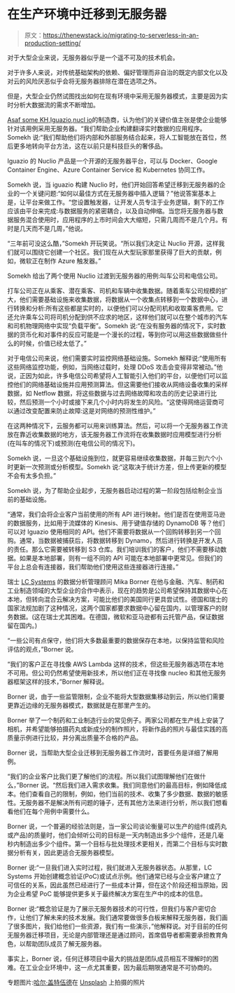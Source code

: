 # 在生产环境中迁移到无服务器

> 原文：<https://thenewstack.io/migrating-to-serverless-in-an-production-setting/>

对于大型企业来说，无服务器似乎是一个遥不可及的技术机会。

对于许多人来说，对传统基础架构的依赖、偏好管理而非自治的既定内部文化以及对云的风险厌恶似乎会将无服务器排除在潜在选项之外。

但是，大型企业仍然试图找出如何在现有环境中采用无服务器模式，主要是因为实时分析大数据流的需求不断增加。

[Asaf some KH](https://www.linkedin.com/in/asafsomekh),[Iguazio](https://www.iguazio.com/),[nucl io](https://nuclio.io/)的制造商，认为他们的关键价值主张是使企业能够针对该用例采用无服务器。“我们帮助企业构建翻译实时数据的应用程序。Somekh 说:“我们帮助他们将内部和外部服务结合起来，将人工智能放在首位，然后更多地转向平台方法，这在以前只是科技巨头的奢侈品。

Iguazio 的 Nuclio 产品是一个开源的无服务器平台，可以与 Docker、Google Container Engine、Azure Container Service 和 Kubernetes 协同工作。

Somekh 说，当 iguazio 构建 Nuclio 时，他们开始回答希望迁移到无服务器的企业的一个关键问题:“如何以最佳方式在无服务器中插入逻辑？”他说答案基本上是，让平台来做工作。“您设置触发器，让开发人员专注于业务逻辑，剩下的工作应该由平台来完成:与数据服务的紧密耦合，以及自动伸缩。当您将无服务器与数据服务混合使用时，应用程序的上市时间会大大缩短，只需几周而不是几个月。有时是几天而不是几周，”他说。

“三年前可没这么酷，”Somekh 开玩笑说。“所以我们决定让 Nuclio 开源，这样我们就可以围绕它创建一个社区。我们现在从大型玩家那里获得了巨大的贡献，例如，微软正在制作 Azure 触发器。”

Somekh 给出了两个使用 Nuclio 过渡到无服务器的用例:叫车公司和电信公司。

打车公司正在从乘客、潜在乘客、司机和车辆中收集数据。随着乘车公司规模的扩大，他们需要基础设施来收集数据，将数据从一个收集点转移到一个数据中心，进行转换和分析:所有这些都是实时的，以便他们可以分配司机和收取乘客费用。它还允许乘车公司将司机分配到供不应求的地区，这样他们就可以在整个城市的汽车和司机物理网络中实现“负载平衡”。Somekh 说:“在没有服务器的情况下，实时数据的货币化和对事件的反应可能是一个漫长的过程，等到你可以用这些数据做些什么的时候，价值已经太低了。”

对于电信公司来说，他们需要实时监控网络基础设施。Somekh 解释说:“使用所有这些网络监控功能，例如，当网络过载时，处理 DDoS 攻击会变得非常被动。”他说，正因为如此，许多电信公司希望将人工智能引入他们的平台，以便他们可以监控他们的网络基础设施并应用预测算法。但这需要他们接收从网络设备收集的采样数据，如 Netflow 数据，将这些数据与过去网络故障和攻击的历史记录进行比较，然后预测一个小时或接下来几个小时内将发生的风险。“这使得网络运营商可以通过改变配置来防止故障:这是对网络的预测性维护。”

在这两种情况下，云服务都可以用来训练算法。然后，可以将一个无服务器工作流放在靠近收集数据的地方，该无服务器工作流将在收集数据时应用模型进行分析(在叫车的情况下)或预测(在电信公司的情况下)。

Somekh 说，一旦这个基础设施到位，就更容易继续收集数据，并每三到六个小时更新一次预测或分析模型。Somekh 说:“这取决于统计方差，但上传更新的模型不会有太多负担。”

Somekh 说，为了帮助企业起步，无服务器启动过程的第一阶段包括绘制企业当前的基础设施。

“通常，我们会将企业客户当前使用的所有 API 进行映射。他们是否在使用亚马逊的数据服务，比如用于流媒体的 Kinesis、用于键值存储的 DynamoDB 等？他们可以对 Iguazio 使用相同的 API。他们不需要将数据从一个回购转移到另一个回购。通常，当数据被捕获后，将数据转移到 Dynamo，然后进行转换是开发人员的责任。那么它需要被转移到 S3 仓库。我们培训我们的客户，他们不需要移动数据。如果是本地部署，则有一组不同的 API 可能在本地部署中更常见。但我们的平台上总会有连接器，我们帮助他们使用这些连接器进行连接。”

瑞士 [LC Systems](https://www.lcsys.ch/) 的数据分析管理顾问 Mika Borner 在他与金融、汽车、制药和工业制造领域的大型企业的合作中表示，现在的趋势是公司希望保持其数据中心在本地，但转向混合云解决方案，可能比他们的美国同行更具尝试性。德国和瑞士的国家法规加剧了这种情况，这两个国家都要求数据中心留在国内，以管理客户的财务数据。(这在瑞士尤其困难。在德国，微软和亚马逊都有云托管产品，保证数据留在国内。)

“一些公司有点保守，他们将大多数最重要的数据保存在本地，以保持监管和风险评估的观点，”Borner 说。

“我们的客户正在寻找像 AWS Lambda 这样的技术，但这些无服务器选项在本地不可用。但公司仍然希望使用新技术，所以他们正在寻找像 nucleo 和其他无服务器框架这样的技术，”Borner 解释说。

Borner 说，由于一些监管限制，企业不能将大型数据集移动到云，所以他们需要更靠近边缘的无服务器模式，数据就是在那里产生的。

Borner 举了一个制药和工业制造行业的常见例子。两家公司都在生产线上安装了相机，并希望能够拍摄药丸或新成分的制作照片，将新作品的照片与最佳实践的高质量示例进行比较，并分离出质量不合格的产品。

Borner 说，当帮助大型企业迁移到无服务器工作流时，首要任务是详细了解用例。

“我们的企业客户比我们更了解他们的流程。所以我们试图理解他们在做什么，”Borner 说。“然后我们进入需求收集。我们同意他们的最高目标，例如降低成本。他们查看自己的限制，例如，他们当前的技术、收集了多少数据、数据的敏感性。无服务器不是解决所有问题的锤子，还有其他方法来进行分析，所以我们想看看他们在每个用例中需要什么。

Borner 说，一个普遍的经验法则是，当一家公司谈论衡量可以生产的组件(或药丸或产品)的质量时，他们会倾听公司的目标是一天内制造出多少个组件，还是几毫秒内制造出多少个组件。第一个目标与批处理技术更相关，而第二个目标与实时数据分析有关，因此更适合无服务器模型。

Borner 说:“一旦我们进入实时过程，我们就进入无服务器状态。从那里，LC Systems 开始创建概念验证(PoC)或试点示例。他们通常已经与企业客户建立了可信任的关系，因此虽然已经进行了一些成本计算，但在这个阶段还相当原始，因为企业希望 PoC 能够提供更多关于最终解决方案在生产中的成本的信息。

Borner 说:“概念验证是为了展示无服务器技术的可行性，但我们与客户密切合作，让他们了解未来的技术发展。我们通常要做很多白板来解释无服务器，我们画了很多图片，我们给他们一些资源，我们有一些演示，”他解释说。对于目前的任何无服务器迁移项目，无论是内部管理还是通过顾问，首席倡导者都需要承担教育角色，以帮助团队成员了解无服务器。

事实上，Borner 说，任何迁移项目中最大的挑战是团队成员相互不理解时的困难。在工业企业环境中，这一点尤其重要，因为最后期限通常是不可协商的。

专题图片:[哈尔·盖特伍德](https://unsplash.com/photos/OgvqXGL7XO4?utm_source=unsplash&utm_medium=referral&utm_content=creditCopyText)在 [Unsplash](https://unsplash.com/search/photos/nucleus?utm_source=unsplash&utm_medium=referral&utm_content=creditCopyText) 上拍摄的照片

<svg xmlns:xlink="http://www.w3.org/1999/xlink" viewBox="0 0 68 31" version="1.1"><title>Group</title> <desc>Created with Sketch.</desc></svg>